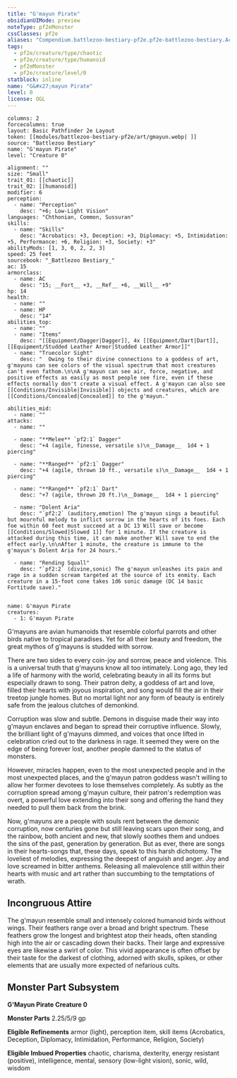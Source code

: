 ```yaml
---
title: "G'mayun Pirate"
obsidianUIMode: preview
noteType: pf2eMonster
cssClasses: pf2e
aliases: "Compendium.battlezoo-bestiary-pf2e.pf2e-battlezoo-bestiary.Actor.Y7wLW6z7myNdqGQX" 
tags:
  - pf2e/creature/type/chaotic
  - pf2e/creature/type/humanoid
  - pf2eMonster
  - pf2e/creature/level/0
statblock: inline
name: "G&#x27;mayun Pirate"
level: 0
license: OGL
---
```


```statblock
columns: 2
forcecolumns: true
layout: Basic Pathfinder 2e Layout
token: [[modules/battlezoo-bestiary-pf2e/art/gmayun.webp| ]]
source: "Battlezoo Bestiary"
name: "G'mayun Pirate"
level: "Creature 0"

alignment: ""
size: "Small"
trait_01: [[chaotic]]
trait_02: [[humanoid]]
modifier: 6
perception:
  - name: "Perception"
    desc: "+6; Low-Light Vision"
languages: "Chthonian, Common, Sussuran"
skills:
  - name: "Skills"
    desc: "Acrobatics: +3, Deception: +3, Diplomacy: +5, Intimidation: +5, Performance: +6, Religion: +3, Society: +3"
abilityMods: [1, 3, 0, 2, 2, 3]
speed: 25 feet
sourcebook: "_Battlezoo Bestiary_"
ac: 15
armorclass:
  - name: AC
    desc: "15; __Fort__ +3, __Ref__ +6, __Will__ +9"
hp: 14
health:
  - name: ""
  - name: HP
    desc: "14"
abilities_top:
  - name: ""
  - name: "Items"
    desc: "[[Equipment/Dagger|Dagger]], 4x [[Equipment/Dart|Dart]], [[Equipment/Studded Leather Armor|Studded Leather Armor]]"
  - name: "Truecolor Sight"
    desc: "  Owing to their divine connections to a goddess of art, g'mayuns can see colors of the visual spectrum that most creatures can't even fathom.\n\nA g'mayun can see air, force, negative, and positive effects as easily as most people see fire, even if these effects normally don't create a visual effect. A g'mayun can also see [[Conditions/Invisible|Invisible]] objects and creatures, which are [[Conditions/Concealed|Concealed]] to the g'mayun."

abilities_mid:
  - name: ""
attacks:
  - name: ""

  - name: "**Melee** `pf2:1` Dagger"
    desc: "+4 (agile, finesse, versatile s)\n__Damage__  1d4 + 1 piercing"

  - name: "**Ranged** `pf2:1` Dagger"
    desc: "+4 (agile, thrown 10 ft., versatile s)\n__Damage__  1d4 + 1 piercing"

  - name: "**Ranged** `pf2:1` Dart"
    desc: "+7 (agile, thrown 20 ft.)\n__Damage__  1d4 + 1 piercing"

  - name: "Dolent Aria"
    desc: "`pf2:2` (auditory,emotion) The g'mayun sings a beautiful but mournful melody to inflict sorrow in the hearts of its foes. Each foe within 60 feet must succeed at a DC 13 Will save or become [[Conditions/Slowed|Slowed 1]] for 1 minute. If the creature is attacked during this time, it can make another Will save to end the effect early.\n\nAfter 1 minute, the creature is immune to the g'mayun's Dolent Aria for 24 hours."

  - name: "Rending Squall"
    desc: "`pf2:2` (divine,sonic) The g'mayun unleashes its pain and rage in a sudden scream targeted at the source of its enmity. Each creature in a 15-foot cone takes 1d6 sonic damage (DC 14 basic Fortitude save)."
 
```

```encounter-table
name: G'mayun Pirate
creatures:
  - 1: G'mayun Pirate
```



G'mayuns are avian humanoids that resemble colorful parrots and other birds native to tropical paradises. Yet for all their beauty and freedom, the great mythos of g'mayuns is studded with sorrow.

There are two sides to every coin-joy and sorrow, peace and violence. This is a universal truth that g'mayuns know all too intimately. Long ago, they led a life of harmony with the world, celebrating beauty in all its forms but especially drawn to song. Their patron deity, a goddess of art and love, filled their hearts with joyous inspiration, and song would fill the air in their treetop jungle homes. But no mortal light nor any form of beauty is entirely safe from the jealous clutches of demonkind.

Corruption was slow and subtle. Demons in disguise made their way into g'mayun enclaves and began to spread their corruptive influence. Slowly, the brilliant light of g'mayuns dimmed, and voices that once lifted in celebration cried out to the darkness in rage. It seemed they were on the edge of being forever lost, another people damned to the status of monsters.

However, miracles happen, even to the most unexpected people and in the most unexpected places, and the g'mayun patron goddess wasn't willing to allow her former devotees to lose themselves completely. As subtly as the corruption spread among g'mayun culture, their patron's redemption was overt, a powerful love extending into their song and offering the hand they needed to pull them back from the brink.

Now, g'mayuns are a people with souls rent between the demonic corruption, now centuries gone but still leaving scars upon their song, and the rainbow, both ancient and new, that slowly soothes them and undoes the sins of the past, generation by generation. But as ever, there are songs in their hearts-songs that, these days, speak to this harsh dichotomy. The loveliest of melodies, expressing the deepest of anguish and anger. Joy and love screamed in bitter anthems. Releasing all malevolence still within their hearts with music and art rather than succumbing to the temptations of wrath.

## Incongruous Attire

The g'mayun resemble small and intensely colored humanoid birds without wings. Their feathers range over a broad and bright spectrum. These feathers grow the longest and brightest atop their heads, often standing high into the air or cascading down their backs. Their large and expressive eyes are likewise a swirl of color. This vivid appearance is often offset by their taste for the darkest of clothing, adorned with skulls, spikes, or other elements that are usually more expected of nefarious cults.

## Monster Part Subsystem

**G'Mayun Pirate Creature 0**

**Monster Parts** 2.25/5/9 gp

**Eligible Refinements** armor (light), perception item, skill items (Acrobatics, Deception, Diplomacy, Intimidation, Performance, Religion, Society)

**Eligible Imbued Properties** chaotic, charisma, dexterity, energy resistant (positive), intelligence, mental, sensory (low-light vision), sonic, wild, wisdom
